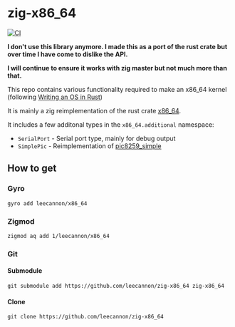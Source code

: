 # zig-x86_64

[![CI](https://github.com/leecannon/zig-x86_64/actions/workflows/main.yml/badge.svg?branch=master)](https://github.com/leecannon/zig-x86_64/actions/workflows/main.yml)

**I don't use this library anymore. I made this as a port of the rust crate but over time I have come to dislike the API.**

**I will continue to ensure it works with zig master but not much more than that.**

This repo contains various functionality required to make an x86_64 kernel (following [Writing an OS in Rust](https://os.phil-opp.com/))

It is mainly a zig reimplementation of the rust crate [x86_64](https://github.com/rust-osdev/x86_64).

It includes a few additonal types in the `x86_64.additional` namespace:

- `SerialPort` - Serial port type, mainly for debug output
- `SimplePic` - Reimplementation of [pic8259_simple](https://docs.rs/pic8259_simple)

## How to get

### Gyro

`gyro add leecannon/x86_64`

### Zigmod

`zigmod aq add 1/leecannon/x86_64`

### Git

#### Submodule

`git submodule add https://github.com/leecannon/zig-x86_64 zig-x86_64`

#### Clone

`git clone https://github.com/leecannon/zig-x86_64`
